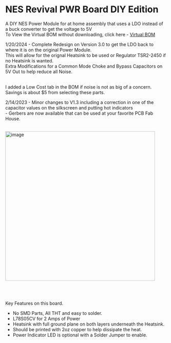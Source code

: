 # NES Revival PWR Board DIY Edition

A DIY NES Power Module for at home assembly that uses a LDO instead of a buck converter to get the voltage to 5V <br>
To View the Virtual BOM without downloading, click here - <a href="https://htmlpreview.github.io/?https://github.com/ShawMerlin/NES-Power-Module-Redesign/blob/main/Classic%20RCA%20DIY%20THT%20Edition/Virtual%20BOM%20-%20NES_PowerBoard_LDO_RCA_DIY_V3-0.html">Virtual BOM</a>


  

1/20/2024 - Complete Redesign on Version 3.0 to get the LDO back to where it is on the original Power Module. <br>
This will allow for the orignal Heatsink to be used or Regulator TSR2-2450 if no Heatsink is wanted. <br>
Extra Modifications for a Common Mode Choke and Bypass Capacitors on 5V Out to help reduce all Noise. <br>

 <br>
 I added a Low Cost tab in the BOM if noise is not as big of a concern.  Savings is about $5 from selecting these parts.  <br>

2/14/2023 - Minor changes to V1.3 including a correction in one of the capacitor values on the silkscreen and putting hot indicators <br>
          - Gerbers are now available that can be used at your favorite PCB Fab House. <br> <br>

<img width="467" alt="image" src="https://github.com/ShawMerlin/NES-Power-Module-Redesign/assets/70423454/0d79199a-6e85-48da-a29a-e2ef5154d0fc">


 <br> <br>

Key Features on this board. <br>
- No SMD Parts, All THT and easy to solder. <br>
- L78S05CV for 2 Amps of Power <br>
- Heatsink with full ground plane on both layers underneath the Heatsink. <br>
- Should be printed with 2oz copper to help dissipate the heat. <br>
- Power Indicator LED is optional with a Solder Jumper to enable. <br> <br>
